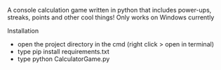 
A console calculation game written in python that includes power-ups, streaks, points and other cool things!
Only works on Windows currently 


Installation
- open the project directory in the cmd (right click > open in terminal)
- type pip install requirements.txt
- type python CalculatorGame.py
